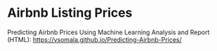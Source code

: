 # Airbnb Listing Prices
Predicting Airbnb Prices Using Machine Learning
Analysis and Report (HTML): https://vsomala.github.io/Predicting-Airbnb-Prices/
